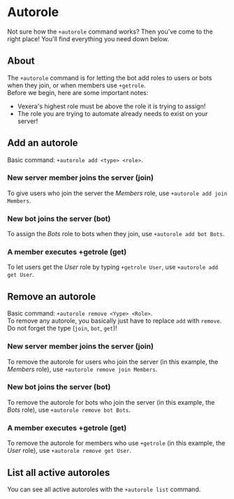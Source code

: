 # Autorole
Not sure how the `+autorole` command works? Then you've come to the right place! You'll find everything you need down below.

## About
The `+autorole` command is for letting the bot add roles to users or bots when they join, or when members use `+getrole`.<br/>
Before we begin, here are some important notes:

* Vexera's highest role must be above the role it is trying to assign!
* The role you are trying to automate already needs to exist on your server!

## Add an autorole
Basic command: `+autorole add <type> <role>`.

### New server member joins the server (join)
To give users who join the server the *Members* role, use `+autorole add join Members`.

### New bot joins the server (bot)
To assign the *Bots* role to bots when they join, use `+autorole add bot Bots`.

### A member executes +getrole (get)
To let users get the *User* role by typing `+getrole User`, use `+autorole add get User`.

## Remove an autorole
Basic command: `+autorole remove <Yype> <Role>`.<br/>
To remove any autorole, you basically just have to replace `add` with `remove`. Do not forget the type (`join`, `bot`, `get`)!

### New server member joins the server (join)
To remove the autorole for users who join the server (in this example, the *Members* role), use `+autorole remove join Members`.

### New bot joins the server (bot)
To remove the autorole for bots who join the server (in this example, the *Bots* role), use `+autorole remove bot Bots`.

### A member executes +getrole (get)
To remove the autorole for members who use `+getrole` (in this example, the *User* role), use `+autorole remove get User`.

## List all active autoroles
You can see all active autoroles with the `+autorole list` command.